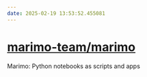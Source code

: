 ```yaml
---
date: 2025-02-19 13:53:52.455081
---
```


# [marimo-team/marimo](https://github.com/marimo-team/marimo)

Marimo: Python notebooks as scripts and apps